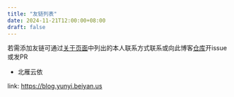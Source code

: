 ```yaml
---
title: "友链列表"
date: 2024-11-21T12:00:00+08:00
draft: false
---
```


若需添加友链可通过[关于页面](/aboutme/)中列出的本人联系方式联系或向此博客[仓库](https://github.com/hatateaya/hatateaya.github.io/)开issue或发PR

- 北雁云依

link: <https://blog.yunyi.beiyan.us>
